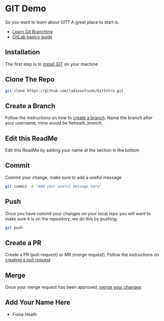 # GIT Demo

So you want to learn about GIT? A great place to start is:
* [Learn Git Branching](https://learngitbranching.js.org/)
* [GitLab basics guide](https://docs.gitlab.com/ee/gitlab-basics/README.html)
## Installation

The first step is to [install GIT](https://git-scm.com/book/en/v2/Getting-Started-Installing-Git) on your machine


## Clone The Repo

```bash
git clone https://github.com/ladiesofcode/GitIntro.git
```

## Create a Branch

Follow the instructions on how to [create a branch](https://help.github.com/en/github/collaborating-with-issues-and-pull-requests/creating-and-deleting-branches-within-your-repository). Name the branch after your username, mine would be fieheath_branch.

## Edit this ReadMe
Edit this ReadMe by adding your name at the section in the bottom 

## Commit

Commit your change, make sure to add a useful message

```bash
git commit -m "Add your useful message here"
```

## Push

Once you have commit your changes on your local repo you will want to make sure it is on the repository, we do this by pushing.

```bash
git push
```

## Create a PR

Create a PR (pull-request) or MR (merge request). Follow the instructions on [creating a pull request](https://help.github.com/en/github/collaborating-with-issues-and-pull-requests/creating-a-pull-request)

## Merge

Once your merge request has been approved, [merge your changes](https://help.github.com/en/github/collaborating-with-issues-and-pull-requests/merging-a-pull-request).

## Add Your Name Here
* Fiona Heath
